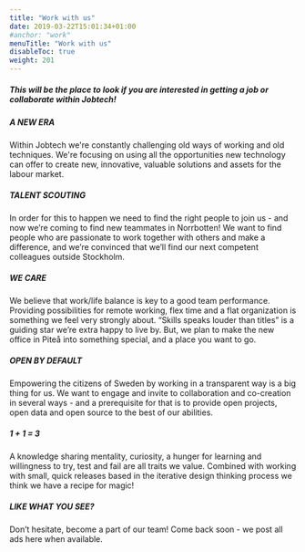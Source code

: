 ```yaml
---
title: "Work with us"
date: 2019-03-22T15:01:34+01:00
#anchor: "work"
menuTitle: "Work with us"
disableToc: true
weight: 201
---
```


##### This will be the place to look if you are interested in getting a job or collaborate within Jobtech!  

##### A NEW ERA
Within Jobtech we're constantly challenging old ways of working and old techniques. We're focusing on using all the opportunities new technology can offer to create new, innovative, valuable solutions and assets for the labour market.

##### TALENT SCOUTING  
In order for this to happen we need to find the right people to join us - and now we’re coming to find new teammates in Norrbotten! We want to find people who are passionate to work together with others and make a difference, and we’re convinced that we’ll find our next competent colleagues outside Stockholm.

##### WE CARE  
We believe that work/life balance is key to a good team performance. Providing possibilities for remote working, flex time and a flat organization is something we feel very strongly about. “Skills speaks louder than titles” is a guiding star we’re extra happy to live by. But, we plan to make the new office in Piteå into something special, and a place you want to go.

##### OPEN BY DEFAULT  
Empowering the citizens of Sweden by working in a transparent way is a big thing for us. We want to engage and invite to collaboration and co-creation in several ways - and a prerequisite for that is to provide open projects, open data and open source to the best of our abilities.

##### 1 + 1 = 3  
A knowledge sharing mentality, curiosity, a hunger for learning and willingness to try, test and fail are all traits we value. Combined with working with small, quick releases based in the iterative design thinking process we think we have a recipe for magic!

##### LIKE WHAT YOU SEE?  
Don’t hesitate, become a part of our team! 
Come back soon - we post all ads here when available.